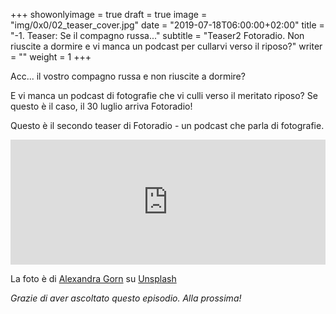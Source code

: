 +++
showonlyimage = true
draft = true
image = "img/0x0/02_teaser_cover.jpg"
date = "2019-07-18T06:00:00+02:00"
title = "-1. Teaser: Se il compagno russa..."
subtitle = "Teaser2 Fotoradio. Non riuscite a dormire e vi manca un podcast per cullarvi verso il riposo?"
writer = ""
weight = 1
+++

Acc... il vostro compagno russa e non riuscite a dormire?
<!--more-->

E vi manca un podcast di fotografie che vi culli verso il meritato riposo?
Se questo è il caso, il 30 luglio arriva Fotoradio!

Questo è il secondo teaser di Fotoradio - un podcast che parla di fotografie.

<iframe src="https://widget.spreaker.com/player?episode_id=18546991&theme=light&playlist=false&playlist-continuous=false&autoplay=false&live-autoplay=false&chapters-image=true&episode_image_position=right&hide-logo=false&hide-likes=false&hide-comments=false&hide-sharing=false&hide-download=true" width="100%" height="200px" frameborder="0"></iframe>

La foto è di [Alexandra Gorn](https://unsplash.com/@alexagorn?utm_source=unsplash&utm_medium=referral&utm_content=creditCopyText) su [Unsplash](https://unsplash.com/search/photos/insomnia?utm_source=unsplash&utm_medium=referral&utm_content=creditCopyText)


_Grazie di aver ascoltato questo episodio. Alla prossima!_
